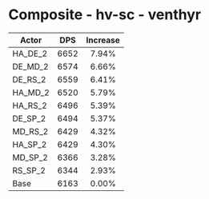 # Composite - hv-sc - venthyr
| Actor | DPS | Increase |
|---|:---:|:---:|
|HA_DE_2|6652|7.94%|
|DE_MD_2|6574|6.66%|
|DE_RS_2|6559|6.41%|
|HA_MD_2|6520|5.79%|
|HA_RS_2|6496|5.39%|
|DE_SP_2|6494|5.37%|
|MD_RS_2|6429|4.32%|
|HA_SP_2|6429|4.30%|
|MD_SP_2|6366|3.28%|
|RS_SP_2|6344|2.93%|
|Base|6163|0.00%|

